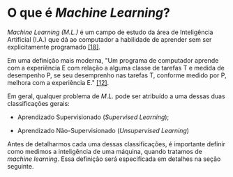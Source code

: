 # O que é _Machine Learning_?

_Machine Learning (M.L.)_ é um campo de estudo da área de Inteligência Artificial (I.A.) que dá ao
computador a habilidade de aprender sem ser explicitamente programado [[18]](../../referencias.md).

Em uma definição mais moderna, "Um programa de computador aprende com a experiência E com
relação a alguma classe de tarefas T e medida de desempenho P, se seu desemprenho nas tarefas T,
conforme medido por P, melhora com a experiência E." [[12]](../../referencias.md).

Em geral, qualquer problema de _M.L._ pode ser atribuído a uma dessas duas classificações gerais:

- Aprendizado Supervisionado (_Supervised Learning_);

- Aprendizado Não-Supervisionado (_Unsupervised Learning_)

Antes de detalharmos cada uma dessas classificações, é importante definir como medimos a inteligência
de uma máquina, quando tratamos de _machine learning_. Essa definição será especificada em
detalhes na seção seguinte.
